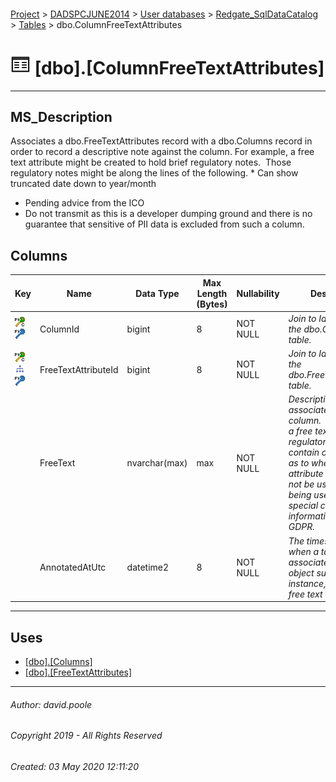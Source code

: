 #### 

[Project](../../../../readme.md) > [DADSPCJUNE2014](../../../readme.md) > [User databases](../../readme.md) > [Redgate_SqlDataCatalog](../readme.md) > [Tables](Tables.md) > dbo.ColumnFreeTextAttributes

# ![Tables](../../../../Images/Table32.png) [dbo].[ColumnFreeTextAttributes]

---

## <a name="#description"></a>MS_Description

Associates a dbo.FreeTextAttributes record with a dbo.Columns record in order to record a descriptive note against the column.
For example, a free text attribute might be created to hold brief regulatory notes.  Those regulatory notes might be along the lines of the following.
* Can show truncated date down to year/month
* Pending advice from the ICO
* Do not transmit as this is a developer dumping ground and there is no guarantee that sensitive of PII data is excluded from such a column.

## <a name="#columns"></a>Columns

| Key | Name | Data Type | Max Length (Bytes) | Nullability | Description |
|---|---|---|---|---|---|
| [![Cluster Primary Key PK_ColumnFreeTextAttributes: ColumnId\FreeTextAttributeId](../../../../Images/pkcluster.png)](#indexes)[![Foreign Keys FK_ColumnFreeTextAttributes_Columns_ColumnId: [dbo].[Columns].ColumnId](../../../../Images/fk.png)](#foreignkeys) | ColumnId | bigint | 8 | NOT NULL | _Join to Id column in the dbo.Columns table._ |
| [![Cluster Primary Key PK_ColumnFreeTextAttributes: ColumnId\FreeTextAttributeId](../../../../Images/pkcluster.png)](#indexes)[![Indexes IX_ColumnFreeTextAttributes_FreeTextAttributeId](../../../../Images/Index.png)](#indexes)[![Foreign Keys FK_ColumnFreeTextAttributes_FreeTextAttributes_FreeTextAttributeId: [dbo].[FreeTextAttributes].FreeTextAttributeId](../../../../Images/fk.png)](#foreignkeys) | FreeTextAttributeId | bigint | 8 | NOT NULL | _Join to Id column in the dbo.FreeTextAttributes table._ |
|  | FreeText | nvarchar(max) | max | NOT NULL | _Descriptive notes associated with the column.  For example a free text attribute for regulatory notes may contain clarifications as to when an attribute may or may not be used such as being used to record special categories of information under GDPR._ |
|  | AnnotatedAtUtc | datetime2 | 8 | NOT NULL | _The timestamp for when a tag was associated with an object such as an instance, column or a free text attribute_ |


---

## <a name="#uses"></a>Uses

* [[dbo].[Columns]](Columns.md)
* [[dbo].[FreeTextAttributes]](FreeTextAttributes.md)


---

###### Author:  david.poole

###### Copyright 2019 - All Rights Reserved

###### Created: 03 May 2020 12:11:20

